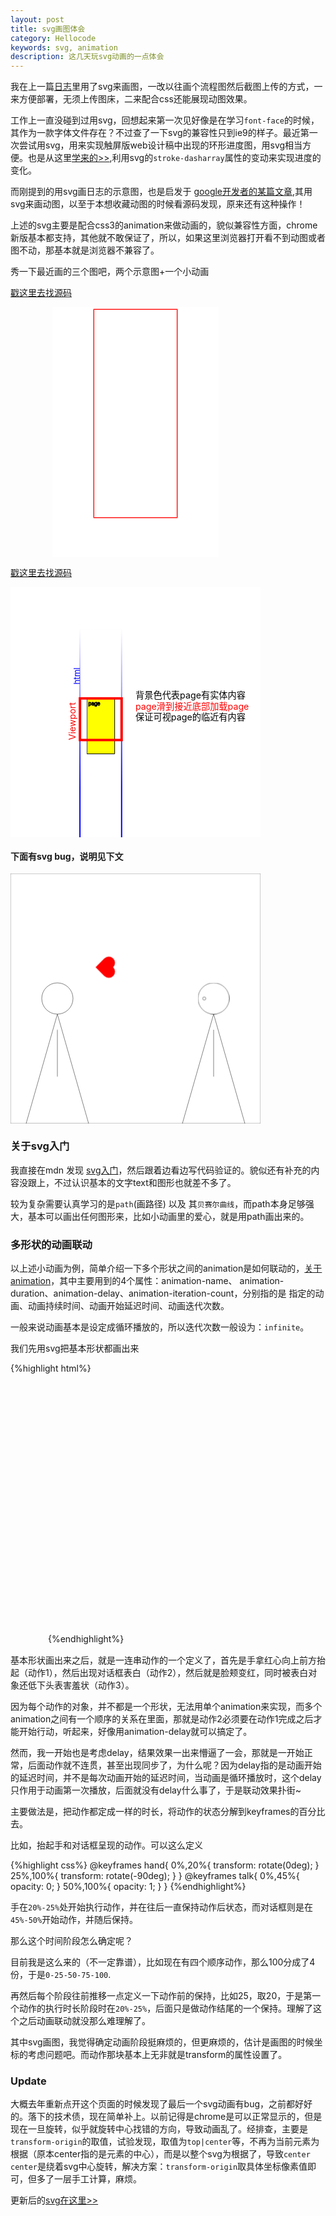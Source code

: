 ```yaml
---
layout: post
title: svg画图体会
category: Hellocode
keywords: svg, animation
description: 这几天玩svg动画的一点体会
---
```


我在上一篇[日志](http://shellphon.wang/githublog/2017/07/infinite-scroll-first.html)里用了svg来画图，一改以往画个流程图然后截图上传的方式，一来方便部署，无须上传图床，二来配合css还能展现动图效果。

工作上一直没碰到过用svg，回想起来第一次见好像是在学习`font-face`的时候，其作为一款字体文件存在？不过查了一下svg的兼容性只到ie9的样子。最近第一次尝试用svg，用来实现触屏版web设计稿中出现的环形进度图，用svg相当方便。也是从这里[学来的>>](https://github.com/chokcoco/SVG),利用svg的`stroke-dasharray`属性的变动来实现进度的变化。

而刚提到的用svg画日志的示意图，也是启发于 [google开发者的某篇文章](https://developers.google.com/web/updates/2016/07/infinite-scroller),其用svg来画动图，以至于本想收藏动图的时候看源码发现，原来还有这种操作！

上述的svg主要是配合css3的animation来做动画的，貌似兼容性方面，chrome新版基本都支持，其他就不敢保证了，所以，如果这里浏览器打开看不到动图或者图不动，那基本就是浏览器不兼容了。

<style>
  svg.process{width:80vw;height:80vw;margin:0 auto} @media (min-width: 48em){svg.process{width:400px;height:400px;margin:0 auto}}svg.infscroll{vector-effect:non-scaling-stroke}svg.infscroll *{vector-effect:inherit}#browser .viewport{stroke:red;stroke-width:4;fill:none}#browser .viewport text{stroke:none;fill:red}.whitener{stroke:none;fill:rgba(255,255,255,0.54)}#runway{stroke:url(#linear);stroke-width:2;fill:none}#runway+text{fill:blue;stroke:none}.pages>use{stroke:none;fill:none}.pages>use:nth-child(1){animation:page1 10s infinite}.pages>use:nth-child(2){animation:page2 10s infinite}.pages>use:nth-child(3){animation:page3 10s infinite}.pages>use:nth-child(4){animation:page4 10s infinite}.pages>use:nth-child(5){animation:pagew1 10s infinite}.pages>use:nth-child(6){animation:pagew2 10s infinite}.pages>use:nth-child(7){animation:pagew3 10s infinite}.pages>use:nth-child(8){animation:pagew4 10s infinite}.pages{animation:items 10s infinite}@keyframes items{0%{transform:translateY(0px)}16%,20%{transform:translateY(-80px)}32%,36%{transform:translateY(-480px)}48%,52%{transform:translateY(-800px)}64%,68%{transform:translateY(-880px)}80%,84%{transform:translateY(-802px)}96%,100%{transform:translateY(-480px)}}@keyframes page1{0%{stroke:#000;fill:yellow}16%,20%{stroke:#000;fill:yellow}32%,36%{stroke:#000;fill:yellow}48%,52%{stroke:#000;fill:none}64%,68%{stroke:#000;fill:none}80%,84%{stroke:#000;fill:yellow}96%,100%{stroke:#000;fill:yellow}}@keyframes page2{0%{stroke:none;fill:none}16%,20%{stroke:#000;fill:yellow}32%,36%{stroke:#000;fill:yellow}48%,52%{stroke:#000;fill:yellow}64%,68%{stroke:#000;fill:yellow}80%,84%{stroke:#000;fill:yellow}96%,100%{stroke:#000;fill:yellow}}@keyframes page3{0%{stroke:none;fill:none}16%,20%{stroke:none;fill:none}32%,36%{stroke:#000;fill:yellow}48%,52%{stroke:#000;fill:yellow}64%,68%{stroke:#000;fill:yellow}80%,84%{stroke:#000;fill:yellow}96%,100%{stroke:#000;fill:yellow}}@keyframes page4{0%{stroke:none;fill:none}16%,20%{stroke:none;fill:none}32%,36%{stroke:none;fill:none}48%,52%{stroke:none;fill:none}64%,68%{stroke:#000;fill:yellow}80%,84%{stroke:#000;fill:yellow}96%,100%{stroke:#000;fill:none}}
  .item1{animation:move1 9s infinite}.item2{animation:move2 9s infinite}.item3{animation:move3 9s infinite}.item4{animation:move4 9s infinite}.item5{animation:move5 9s infinite}.item6{animation:move6 9s infinite}.line{animation:line 9s infinite}@keyframes move1{0%{transform:translate(0px,0px)}10%,100%{transform:translate(200px,0px)}}@keyframes move2{0%,10%{transform:translate(0px,0px)}20%,100%{transform:translate(320px,-110px)}}@keyframes move3{0%,20%{transform:translate(0px,0px)}40%,100%{transform:translate(440px,-280px)}}@keyframes move4{0%,40%{transform:translate(0px,0px)}60%,100%{transform:translate(440px,-290px)}}@keyframes move5{0%,60%{transform:translate(0px,0px)}80%,100%{transform:translate(200px,-410px)}}@keyframes move6{0%,80%{transform:translate(0px,0px)}90%,100%{transform:translate(320px,-580px)}}@keyframes line{0%,40%{transform:translateY(0px)}50%,60%{transform:translateY(50px)}65%,80%{transform:translateY(100px)}85%,90%{transform:translateY(150px)}98%,100%{transform:translateY(210px)}}
  .item{stroke:#000;fill:#fff;}.face{stroke:none;animation:pink 8s infinite;}.hand{stroke:#000;transform-origin:0 0;}#heart path{transform-origin:center center;transform:scale(0.4) rotate(90deg);fill:red;}#talk{opacity:0;animation:talk 8s infinite;}#heart{animation:hand 8s infinite;transform-origin:top center;}.head-part{animation:shy 8s infinite;transform-origin:center center;}@keyframes hand{0%,20%{transform:rotate(0deg);}25%,100%{transform:rotate(-90deg);}}@keyframes talk{0%,45%{opacity:0;}50%,100%{opacity:1;}}@keyframes pink{0%,70%{fill:none;}75%,100%{fill:pink;}}@keyframes shy{0%,65%{transform:rotate(0deg);}75%,100%{transform:rotate(-30deg);}}
</style>

秀一下最近画的三个图吧，两个示意图+一个小动画

[戳这里去找源码](https://codepen.io/shellphon-the-encoder/pen/ZEYmPRj)

<svg  class="process" xmlns="http://www.w3.org/2000/svg" xmlns:xlink="http://www.w3.org/1999/xlink" viewBox="0 0 800 1200" >
  <rect x="0" y="0" width="800" height="1200" fill="#fff" ></rect>
  <rect x="200" y="10" width="400" height="1000" stroke='red' stroke-width='4' fill="#fff" ></rect>
  
  <rect class="item1" x="10" y="10" width="100" height="100" stroke='#eee' stroke-width='2' fill="#999" ></rect>
  <rect class="item2" x="10" y="120" width="100" height="150" stroke='#eee' stroke-width='2' fill="#999" ></rect>
  <rect class="item3" x="10" y="290" width="100" height="50" stroke='#eee' stroke-width='2' fill="#999" ></rect>
  
  <rect class="item4" x="10" y="360" width="100" height="150" stroke='#eee' stroke-width='2' fill="#999" ></rect>
  <rect class="item5" x="10" y="530" width="100" height="200" stroke='#eee' stroke-width='2' fill="#999" ></rect>
  <rect class="item6" x="10" y="750" width="100" height="130" stroke='#eee' stroke-width='2' fill="#999" ></rect>
  <line class="line" x1='120' y1='10' x2='680' y2='10' stroke='blue' stroke-width="4" stroke-dasharray="20 10"></line>
</svg>

[戳这里去找源码](https://codepen.io/shellphon-the-encoder/pen/KKwrEBQ)

<svg class="process infscroll" xmlns="http://www.w3.org/2000/svg" xmlns:xlink="http://www.w3.org/1999/xlink" viewBox="0 -800 800 1800" preserveAspectRatio="xMidYMid meet" style="vector-effect: non-scaling-stroke;background-color:white;"><defs><linearGradient id="linear" x1="0%" y1="0%" x2="0%" y2="1000%"><stop offset="0%" stop-color="rgba(0, 0, 255, 0)"></stop><stop offset="5%" stop-color="rgba(0, 0, 255, 1)"></stop></linearGradient><g id="page"><rect x="50" y="0" width="200" height="400"></rect>     <text class="ptext" x="60" y="50"  font-size="36">page</text></g></defs><g id="runway"><rect x="0" y="-500" width="300" height="2280"></rect></g><text x="100" y="0" transform="rotate(-90)" font-size="60">html</text><g class="pages">    <use xlink:href="#page" x="0" y="0"></use><use xlink:href="#page" x="0" y="401"></use><use xlink:href="#page" x="0" y="802"></use>    <use xlink:href="#page" x="0" y="1203"></use></g><g id="browser"><g class="viewport"><rect x="0" y="0" width="300" height="300"></rect><text x="-300" y="-32" transform="rotate(-90)" font-size="64">Viewport</text></g></g>  <g id="claim">    <text x="400" y="0" font-size="64">背景色代表page有实体内容</text>    <text x="400" fill="red" y="80" font-size="64">page滑到接近底部加载page</text>    <text x="400" y="160" font-size="64">保证可视page的临近有内容</text>  </g></svg>

#### 下面有svg bug，说明见下文

<svg class="process" xmlns="http://www.w3.org/2000/svg" xmlns:xlink="http://www.w3.org/1999/xlink" viewBox="0 0 800 800">
  <rect class="bkg" x='0' y='0' width="800" height="800" stroke="#333" fill="#fff"></rect>
  <g id="boy">
    <circle class="head item" cx="150" cy="400" r="50"></circle>
    <ellipse class="item face" cx="170" cy="410" rx="20" ry="5" />
    <path class="body item" d="M150,450 l-100,350 l200,0Z"/>
    <g id="heart">
      <line class="hand" x1="150" y1="500" x2="150" y2="650"/>
      <path d="M150,720 l -70.7,-70.7 a 50 50  0 0 1  70.7 -70.74 a 50 50  0 0 1  70.7 70.74 l -70.7 70.7z "  stroke="#fff" stroke-width="1" ></path>
    </g>
    <g id="talk">
      <path class="item" d="M150,300 l-30,-30 l-100,0 l0,-220 l500,0 l0,220 l-340,0 Z"/>
      <text x="200" y="150" text-anchor="middle" font-size="40">我喜欢你</text>
    </g>
  </g>  
  <g id="girl">
    <g class="head-part">
    <circle class="head item" cx="650" cy="400" r="50"></circle>
      <circle class="eye item" cx="620" cy="400" r="5"></circle>
    <ellipse class="item face" cx="630" cy="410" rx="20" ry="5" />
    </g>
    <path class="body item" d="M650,450 l-100,350 l200,0Z"/>
    <line class="hand" x1="650" y1="500" x2="650" y2="650"/>
  </g>  
</svg>


### 关于svg入门

我直接在mdn 发现 [svg入门](https://developer.mozilla.org/zh-CN/docs/Web/SVG/Tutorial)，然后跟着边看边写代码验证的。貌似还有补充的内容没跟上，不过认识基本的文字text和图形也就差不多了。

较为复杂需要认真学习的是`path`(画路径) 以及 其`贝赛尔曲线`，而path本身足够强大，基本可以画出任何图形来，比如小动画里的爱心，就是用path画出来的。

### 多形状的动画联动

以上述小动画为例，简单介绍一下多个形状之间的animation是如何联动的，[关于animation](https://developer.mozilla.org/zh-CN/docs/Web/CSS/animation)，其中主要用到的4个属性：animation-name、
animation-duration、animation-delay、animation-iteration-count，分别指的是 指定的动画、动画持续时间、动画开始延迟时间、动画迭代次数。

一般来说动画基本是设定成循环播放的，所以迭代次数一般设为：`infinite`。

我们先用svg把基本形状都画出来

{%highlight html%}
<svg class="process" xmlns="http://www.w3.org/2000/svg" xmlns:xlink="http://www.w3.org/1999/xlink" viewBox="0 0 800 800">
<!-- 背景 -->
  <rect class="bkg" x='0' y='0' width="800" height="800" stroke="#333" fill="#fff"></rect>
<!-- 左侧男孩 -->
  <g id="boy">
    <!-- 头部 -->
    <circle class="head item" cx="150" cy="400" r="50"></circle>
    <!-- 脸颊部分，用于害羞 -->
    <ellipse class="item face" cx="170" cy="410" rx="20" ry="5" />
    <!-- 身体部分 -->
    <path class="body item" d="M150,450 l-100,350 l200,0Z"/>
    <!-- 爱心和手组合 -->
    <g id="heart">
      <line class="hand" x1="150" y1="500" x2="150" y2="650"/>
      <path d="M150,720 l -70.7,-70.7 a 50 50  0 0 1  70.7 -70.74 a 50 50  0 0 1  70.7 70.74 l -70.7 70.7z "  stroke="#fff" stroke-width="1" ></path>
    </g>
    <!-- 对话框 -->
    <g id="talk">
      <path class="item" d="M150,300 l-30,-30 l-100,0 l0,-220 l500,0 l0,220 l-340,0 Z"/>
      <text x="200" y="150" text-anchor="middle" font-size="40">我喜欢你</text>
    </g>
  </g> 
<!-- 右侧女孩 --> 
  <g id="girl">
    <g class="head-part">
    <circle class="head item" cx="650" cy="400" r="50"></circle>
    <!-- 眼睛，用于标识低头的一个视觉参照 -->
      <circle class="eye item" cx="620" cy="400" r="5"></circle>
    <ellipse class="item face" cx="630" cy="410" rx="20" ry="5" />
    </g>
    <path class="body item" d="M650,450 l-100,350 l200,0Z"/>
    <line class="hand" x1="650" y1="500" x2="650" y2="650"/>
  </g>  
</svg>
{%endhighlight%}

基本形状画出来之后，就是一连串动作的一个定义了，首先是手拿红心向上前方抬起（动作1），然后出现对话框表白（动作2），然后就是脸颊变红，同时被表白对象还低下头表害羞状（动作3）。

因为每个动作的对象，并不都是一个形状，无法用单个animation来实现，而多个animation之间有一个顺序的关系在里面，那就是动作2必须要在动作1完成之后才能开始行动，听起来，好像用animation-delay就可以搞定了。

然而，我一开始也是考虑delay，结果效果一出来懵逼了一会，那就是一开始正常，后面动作就不连贯，甚至出现同步了，为什么呢？因为delay指的是动画开始的延迟时间，并不是每次动画开始的延迟时间，当动画是循环播放时，这个delay只作用于动画第一次播放，后面就没有delay什么事了，于是联动效果扑街~

主要做法是，把动作都定成一样的时长，将动作的状态分解到keyframes的百分比去。

比如，抬起手和对话框呈现的动作。可以这么定义

{%highlight css%}
 @keyframes hand{
    0%,20%{
      transform: rotate(0deg);
    }
    25%,100%{
      transform: rotate(-90deg);
    }
  }
  @keyframes talk{
    0%,45%{
      opacity: 0;
    }
    50%,100%{
      opacity: 1;
    }
  }
{%endhighlight%}

手在`20%-25%`处开始执行动作，并在往后一直保持动作后状态，而对话框则是在`45%-50%`开始动作，并随后保持。

那么这个时间阶段怎么确定呢？

目前我是这么来的（不一定靠谱），比如现在有四个顺序动作，那么100分成了4份，于是`0-25-50-75-100`.

再然后每个阶段往前推移一点定义一下动作前的保持，比如25，取20，于是第一个动作的执行时长阶段时在`20%-25%`，后面只是做动作结尾的一个保持。理解了这个之后动画联动就没那么难理解了。

其中svg画图，我觉得确定动画阶段挺麻烦的，但更麻烦的，估计是画图的时候坐标的考虑问题吧。而动作那块基本上无非就是transform的属性设置了。

### Update

大概去年重新点开这个页面的时候发现了最后一个svg动画有bug，之前都好好的。落下的技术债，现在简单补上。以前记得是chrome是可以正常显示的，但是现在一旦旋转，似乎就旋转中心找错的方向，导致动画乱了。经排查，主要是`transform-origin`的取值，试验发现，取值为`top|center`等，不再为当前元素为根据（原本center指的是元素的中心），而是以整个svg为根据了，导致`center center`是绕着svg中心旋转，解决方案：`transform-origin`取具体坐标像素值即可，但多了一层手工计算，麻烦。

更新后的[svg在这里>>](https://codepen.io/shellphon-the-encoder/pen/XWJyGPo)

